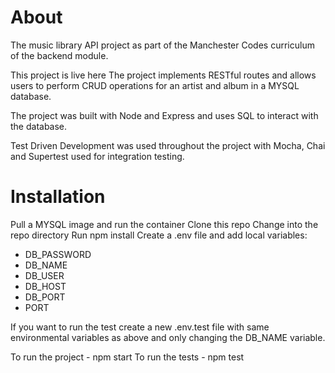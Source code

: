 # About

The music library API project as part of the Manchester Codes curriculum of the backend module. 

This project is live here
The project implements  RESTful routes and allows users to perform CRUD operations for an artist and album in a MYSQL database.

The project was built with Node and Express and uses SQL to interact with the database.

Test Driven Development was used throughout the project with Mocha, Chai and Supertest used for integration testing.

# Installation

Pull a MYSQL image and run the container
Clone this repo
Change into the repo directory
Run npm install
Create a .env file and add local variables:
- DB_PASSWORD
- DB_NAME
- DB_USER
- DB_HOST
- DB_PORT
- PORT

If you want to run the test create a new .env.test file with same environmental variables as above and only changing the DB_NAME variable. 

To run the project - npm start
To run the tests - npm test